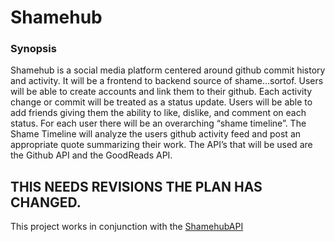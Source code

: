 # Shamehub

### Synopsis
Shamehub is a social media platform centered around github commit history and activity. It will be a frontend to backend source of shame...sortof. Users will be able to create accounts and link them to their github. Each activity change or commit will be treated as a status update. Users will be able to add friends giving them the ability to like, dislike, and comment on each status. For each user there will be an overarching “shame timeline”. The Shame Timeline will analyze the users github activity feed and post an appropriate quote summarizing their work. The API’s that will be used are the Github API and the GoodReads API.

## THIS NEEDS REVISIONS THE PLAN HAS CHANGED.

This project works in conjunction with the [ShamehubAPI](https://github.com/TrystanKaes/ShamehubAPI)
